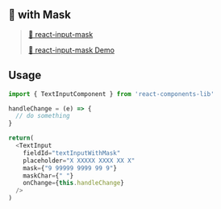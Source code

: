 ## :japanese_ogre: with Mask

> [:memo: react-input-mask ](https://github.com/sanniassin/react-input-mask)
>
> [:memo: react-input-mask Demo ](http://sanniassin.github.io/react-input-mask/demo.html)

## Usage

```js
import { TextInputComponent } from 'react-components-lib'

handleChange = (e) => {
  // do something
}

return(
  <TextInput
    fieldId="textInputWithMask"
    placeholder="X XXXXX XXXX XX X"
    mask={"9 99999 9999 99 9"}
    maskChar={" "}
    onChange={this.handleChange}
  />  
)

```